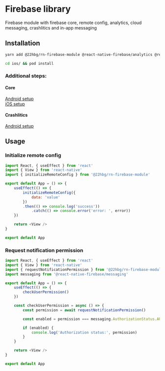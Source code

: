 # Firebase library

Firebase module with firebase core, remote config, analytics, cloud messaging, crashlitics and in-app messaging

## Installation

```sh
yarn add @22hbg/rn-firebase-module @react-native-firebase/analytics @react-native-firebase/app @react-native-firebase/crashlytics @react-native-firebase/in-app-messaging @react-native-firebase/messaging @react-native-firebase/remote-config

cd ios/ && pod install
```

### Additional steps:

#### Core

[Android setup](https://rnfirebase.io/#2-android-setup)\
[iOS setup](https://rnfirebase.io/#3-ios-setup)

#### Crashlitics

[Android setup](https://rnfirebase.io/crashlytics/android-setup)

## Usage

### Initialize remote config

```javascript
import React, { useEffect } from 'react'
import { View } from 'react-native'
import { initializeRemoteConfig } from '@22hbg/rn-firebase-module'

export default App = () => {
    useEffect(() => {
        initializeRemoteConfig({
            data: 'value'
        })
        .then(() => console.log('success'))
            .catch(() => console.error('error: ', error))
    })

    return <View />
}

export default App
```

### Request notification permission

```javascript
import React, { useEffect } from 'react'
import { View } from 'react-native'
import { requestNotificationPermission } from '@22hbg/rn-firebase-module'
import messaging from '@react-native-firebase/messaging'

export default App = () => {
    useEffect(() => {
        checkUserPermission()
    })

    const checkUserPermission = async () => {
        const permission = await requestNotificationPermission()

        const enabled = permission === messaging.AuthorizationStatus.AUTHORIZED || permission === messaging.AuthorizationStatus.PROVISIONAL

        if (enabled) {
            console.log('Authorization status:', permission)
        }
    }

    return <View />
}

export default App
```
